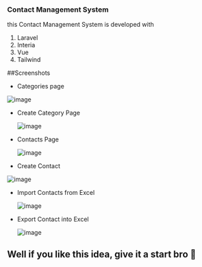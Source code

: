 ### Contact Management System

this Contact Management System is developed with
1. Laravel
2. Interia
3. Vue
4. Tailwind

##Screenshots
- Categories page
  
![image](https://github.com/tauseedzaman/contact-management-system/assets/64689921/542179ce-f536-4a51-a24c-bd50d5fbc869)

- Create Category Page

  ![image](https://github.com/tauseedzaman/contact-management-system/assets/64689921/4479413a-2484-42c4-acef-158eb25cf208)

- Contacts Page

  ![image](https://github.com/tauseedzaman/contact-management-system/assets/64689921/3dc33d7c-e8c2-426d-bbda-a103da5a4640)

- Create Contact

![image](https://github.com/tauseedzaman/contact-management-system/assets/64689921/8554a924-a123-4ad3-a240-d849ae72353e)

- Import Contacts from Excel

  ![image](https://github.com/tauseedzaman/contact-management-system/assets/64689921/2f329525-5c2d-4929-b3d9-c24ed1ed8984)

- Export Contact into Excel

  ![image](https://github.com/tauseedzaman/contact-management-system/assets/64689921/cdb49f09-80cb-4a07-a9e4-684f013871e8)

## Well if you like this idea, give it a start bro 🙂
